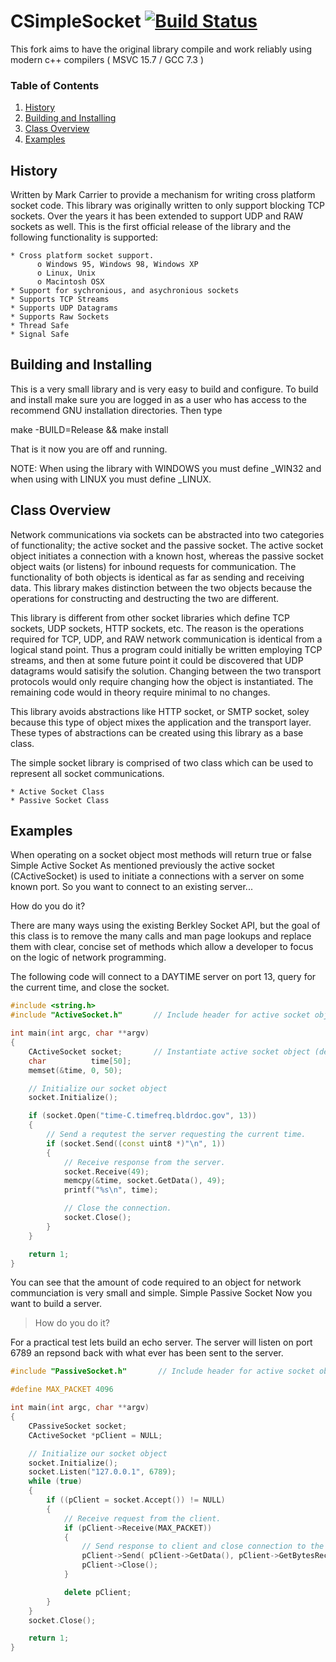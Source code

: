 # CSimpleSocket [![Build Status](https://travis-ci.org/prince-chrismc/clsocket.svg?branch=master)](https://travis-ci.org/prince-chrismc/clsocket)
This fork aims to have the original library compile and work reliably using modern c++ compilers ( MSVC 15.7 / GCC 7.3 )

### Table of Contents
1. [History](#History)
2. [Building and Installing](Building-and-Installing)
3. [Class Overview](#Class-Overview)
4. [Examples](#Examples)

## History
Written by Mark Carrier to provide a mechanism for writing cross platform socket code. This library was originally written to only support blocking TCP sockets. Over the years it has been extended to support UDP and RAW sockets as well. This is the first official release of the library and the following functionality is supported:

    * Cross platform socket support.
          o Windows 95, Windows 98, Windows XP
          o Linux, Unix
          o Macintosh OSX
    * Support for sychronious, and asychronious sockets
    * Supports TCP Streams
    * Supports UDP Datagrams
    * Supports Raw Sockets
    * Thread Safe
    * Signal Safe

## Building and Installing	
This is a very small library and is very easy to build and configure.  To build and install
make sure you are logged in as a user who has access to the recommend GNU installation 
directories. Then type

make -BUILD=Release && make install

That is it now you are off and running.

NOTE: When using the library with WINDOWS you must define _WIN32 and when using with LINUX
      you must define _LINUX.

## Class Overview
Network communications via sockets can be abstracted into two categories of functionality; the active socket and the passive socket. The active socket object initiates a connection with a known host, whereas the passive socket object waits (or listens) for inbound requests for communication. The functionality of both objects is identical as far as sending and receiving data. This library makes distinction between the two objects because the operations for constructing and destructing the two are different.

This library is different from other socket libraries which define TCP sockets, UDP sockets, HTTP sockets, etc. The reason is the operations required for TCP, UDP, and RAW network communication is identical from a logical stand point. Thus a program could initially be written employing TCP streams, and then at some future point it could be discovered that UDP datagrams would satisify the solution. Changing between the two transport protocols would only require changing how the object is instantiated. The remaining code would in theory require minimal to no changes.

This library avoids abstractions like HTTP socket, or SMTP socket, soley because this type of object mixes the application and the transport layer. These types of abstractions can be created using this library as a base class.

The simple socket library is comprised of two class which can be used to represent all socket communications.

    * Active Socket Class
    * Passive Socket Class 

## Examples
When operating on a socket object most methods will return true or false
Simple Active Socket
As mentioned previously the active socket (CActiveSocket) is used to initiate a connections with a server on some known port. So you want to connect to an existing server...

How do you do it?

There are many ways using the existing Berkley Socket API, but the goal of this class is to remove the many calls and man page lookups and replace them with clear, concise set of methods which allow a developer to focus on the logic of network programming.

The following code will connect to a DAYTIME server on port 13, query for the current time, and close the socket.

```cpp
#include <string.h>
#include "ActiveSocket.h"       // Include header for active socket object definition

int main(int argc, char **argv)
{
    CActiveSocket socket;       // Instantiate active socket object (defaults to TCP).
    char          time[50];
    memset(&time, 0, 50);

    // Initialize our socket object 
    socket.Initialize();

    if (socket.Open("time-C.timefreq.bldrdoc.gov", 13))
    {
        // Send a requtest the server requesting the current time.
        if (socket.Send((const uint8 *)"\n", 1))
        {
            // Receive response from the server.
            socket.Receive(49);
            memcpy(&time, socket.GetData(), 49);
            printf("%s\n", time);

            // Close the connection.
            socket.Close();
        }
    }

    return 1;
}
```

You can see that the amount of code required to an object for network communciation is very small and simple.
Simple Passive Socket
Now you want to build a server.

> How do you do it?

For a practical test lets build an echo server. The server will listen on port 6789 an repsond back with what ever has been sent to the server.

```cpp
#include "PassiveSocket.h"       // Include header for active socket object definition

#define MAX_PACKET 4096 

int main(int argc, char **argv)
{
    CPassiveSocket socket;
    CActiveSocket *pClient = NULL;

    // Initialize our socket object 
    socket.Initialize();
    socket.Listen("127.0.0.1", 6789);
    while (true)
    {
        if ((pClient = socket.Accept()) != NULL)
        {
            // Receive request from the client.
            if (pClient->Receive(MAX_PACKET))
            {
                // Send response to client and close connection to the client.
                pClient->Send( pClient->GetData(), pClient->GetBytesReceived() );
                pClient->Close();
            }

            delete pClient;
        }
    }
    socket.Close();

    return 1;
}
```
